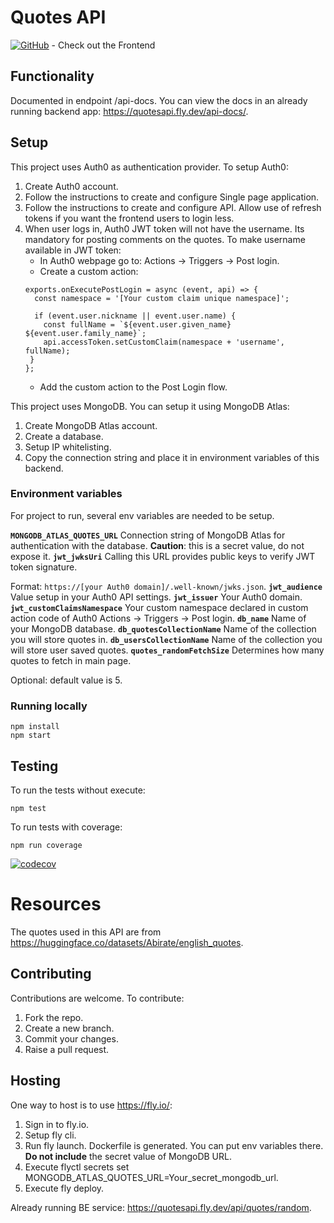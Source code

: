 # Quotes API

[![GitHub](https://img.shields.io/badge/GitHub-EvalVis/QuotesFE-black?style=flat&logo=github)](https://github.com/EvalVis/QuotesFE) - Check out the Frontend

## Functionality
Documented in endpoint /api-docs. You can view the docs in an already running backend app: https://quotesapi.fly.dev/api-docs/.

## Setup
This project uses Auth0 as authentication provider. To setup Auth0:
1. Create Auth0 account.
2. Follow the instructions to create and configure Single page application.
3. Follow the instructions to create and configure API. Allow use of refresh tokens if you want the frontend users to login less.
4. When user logs in, Auth0 JWT token will not have the username. Its mandatory for posting comments on the quotes. To make username available in JWT token:
   - In Auth0 webpage go to: Actions -> Triggers -> Post login.
   - Create a custom action:
   ```
   exports.onExecutePostLogin = async (event, api) => {
     const namespace = '[Your custom claim unique namespace]';

     if (event.user.nickname || event.user.name) {
       const fullName = `${event.user.given_name} ${event.user.family_name}`;
       api.accessToken.setCustomClaim(namespace + 'username', fullName);
    }
   };
   ```
   - Add the custom action to the Post Login flow.

This project uses MongoDB. You can setup it using MongoDB Atlas:
1. Create MongoDB Atlas account.
2. Create a database.
3. Setup IP whitelisting.
3. Copy the connection string and place it in environment variables of this backend.

### Environment variables
For project to run, several env variables are needed to be setup.

**`MONGODB_ATLAS_QUOTES_URL`**
Connection string of MongoDB Atlas for authentication with the database. **Caution**: this is a secret value, do not expose it.
**`jwt_jwksUri`**
Calling this URL provides public keys to verify JWT token signature.

Format: `https://[your Auth0 domain]/.well-known/jwks.json`.
**`jwt_audience`**
Value setup in your Auth0 API settings.
**`jwt_issuer`**
Your Auth0 domain.
**`jwt_customClaimsNamespace`**
Your custom namespace declared in custom action code of Auth0 Actions -> Triggers -> Post login.
**`db_name`**
Name of your MongoDB database.
**`db_quotesCollectionName`**
Name of the collection you will store quotes in.
**`db_usersCollectionName`**
Name of the collection you will store user saved quotes.
**`quotes_randomFetchSize`**
Determines how many quotes to fetch in main page.

Optional: default value is 5.

### Running locally
```
npm install
npm start
```

## Testing
To run the tests without execute:
```
npm test
```
To run tests with coverage:
```
npm run coverage
```

[![codecov](https://codecov.io/gh/EvalVis/QuotesBE/graph/badge.svg?token=OGRX2HFT69)](https://codecov.io/gh/EvalVis/QuotesBE)

# Resources
The quotes used in this API are from https://huggingface.co/datasets/Abirate/english_quotes.


## Contributing
Contributions are welcome. To contribute:
1. Fork the repo.
2. Create a new branch.
3. Commit your changes.
4. Raise a pull request.

## Hosting
One way to host is to use https://fly.io/:
1. Sign in to fly.io.
2. Setup fly cli.
3. Run fly launch. Dockerfile is generated. You can put env variables there. **Do not include** the secret value of MongoDB URL.
4. Execute flyctl secrets set MONGODB_ATLAS_QUOTES_URL=Your_secret_mongodb_url.
5. Execute fly deploy.

Already running BE service: https://quotesapi.fly.dev/api/quotes/random.